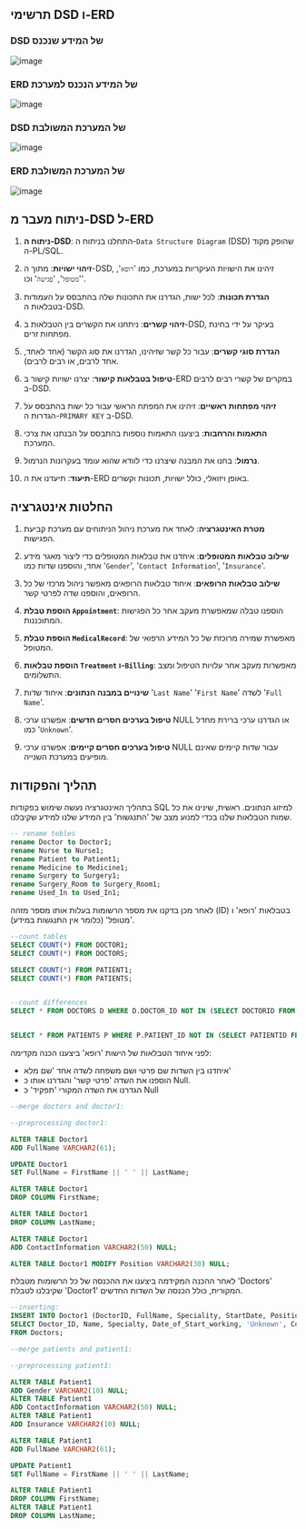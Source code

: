## תרשימי DSD ו-ERD

### DSD של המידע שנכנס

![image](https://github.com/user-attachments/assets/54da6467-7867-4427-961f-e301381914c4)

### ERD של המידע הנכנס למערכת

![image](https://github.com/user-attachments/assets/e6fe032e-397d-4730-a8b7-f5e01f5d3b9b)

### DSD של המערכת המשולבת

![image](https://github.com/user-attachments/assets/ee1ac701-3dc0-43d1-9e64-5a6e285cfecb)

### ERD של המערכת המשולבת

![image](https://github.com/user-attachments/assets/5086ffeb-dee7-49e6-9d71-22218c6065a0)

## ניתוח מעבר מ-DSD ל-ERD

1. **ניתוח ה-DSD**:
   התחלנו בניתוח ה-`Data Structure Diagram` (DSD) שהופק מקוד ה-PL/SQL.

2. **זיהוי ישויות**:
   מתוך ה-DSD, זיהינו את הישויות העיקריות במערכת, כמו '`רופא`', '`מטופל`', '`פגישה`' וכו'.

3. **הגדרת תכונות**:
   לכל ישות, הגדרנו את התכונות שלה בהתבסס על העמודות בטבלאות ה-DSD.

4. **זיהוי קשרים**:
   ניתחנו את הקשרים בין הטבלאות ב-DSD, בעיקר על ידי בחינת מפתחות זרים.

5. **הגדרת סוגי קשרים**:
   עבור כל קשר שזיהינו, הגדרנו את סוג הקשר (אחד לאחד, אחד לרבים, או רבים לרבים).

6. **טיפול בטבלאות קישור**:
   יצרנו ישויות קישור ב-ERD במקרים של קשרי רבים לרבים ב-DSD.

7. **זיהוי מפתחות ראשיים**:
   זיהינו את המפתח הראשי עבור כל ישות בהתבסס על הגדרות ה-`PRIMARY KEY` ב-DSD.

8. **התאמות והרחבות**:
   ביצענו התאמות נוספות בהתבסס על הבנתנו את צרכי המערכת.

9. **נרמול**:
   בחנו את המבנה שיצרנו כדי לוודא שהוא עומד בעקרונות הנרמול.

10. **תיעוד**:
    תיעדנו את ה-ERD באופן ויזואלי, כולל ישויות, תכונות וקשרים.

## החלטות אינטגרציה

1. **מטרת האינטגרציה**:
   לאחד את מערכת ניהול הניתוחים עם מערכת קביעת הפגישות.

2. **שילוב טבלאות המטופלים**:
   איחדנו את טבלאות המטופלים כדי ליצור מאגר מידע אחד, והוספנו שדות כמו '`Gender`', '`Contact Information`', '`Insurance`'.

3. **שילוב טבלאות הרופאים**:
   איחוד טבלאות הרופאים מאפשר ניהול מרכזי של כל הרופאים, והוספנו שדה לפרטי קשר.

5. **הוספת טבלת `Appointment`**:
   הוספנו טבלה שמאפשרת מעקב אחר כל הפגישות המתוכננות.

6. **הוספת טבלת `MedicalRecord`**:
   מאפשרת שמירה מרוכזת של כל המידע הרפואי של המטופל.

7. **הוספת טבלאות `Treatment` ו-`Billing`**:
   מאפשרות מעקב אחר עלויות הטיפול ומצב התשלומים.

8. **שינויים במבנה הנתונים**:
   איחוד שדות '`Last Name`' '`First Name`' לשדה '`Full Name`'.

9. **טיפול בערכים חסרים חדשים**:
   אפשרנו ערכי NULL או הגדרנו ערכי ברירת מחדל כמו '`Unknown`'.

10. **טיפול בערכים חסרים קיימים**:
   אפשרנו ערכי NULL עבור שדות קיימים שאינם מופיעים במערכת השנייה.

## תהליך והפקודות

בתהליך האינטגרציה נעשה שימוש בפקודות SQL למיזוג הנתונים.
ראשית, שינינו את כל שמות הטבלאות שלנו בכדי למנוע מצב של 'התנגשות' בין המידע שלנו למידע שקיבלנו.

```sql
-- rename tebles
rename Doctor to Doctor1;
rename Nurse to Nurse1;
rename Patient to Patient1;
rename Medicine to Medicine1;
rename Surgery to Surgery1;
rename Surgery_Room to Surgery_Room1;
rename Used_In to Used_In1;
```

לאחר מכן בדקנו את מספר הרשומות בעלות אותו מספר מזהה (ID) בטבלאות 'רופא' ו 'מטופל' (כלומר אין התנגשות במידע).
```sql
--count tables
SELECT COUNT(*) FROM DOCTOR1;
SELECT COUNT(*) FROM DOCTORS;

SELECT COUNT(*) FROM PATIENT1;
SELECT COUNT(*) FROM PATIENTS;


--count differences
SELECT * FROM DOCTORS D WHERE D.DOCTOR_ID NOT IN (SELECT DOCTORID FROM DOCTOR1); --ALL THE DOCTORS (400) ARE DIFFERENT


SELECT * FROM PATIENTS P WHERE P.PATIENT_ID NOT IN (SELECT PATIENTID FROM PATIENT1);--ALL THE PATIENTS (400) ARE DIFFERENT
```


לפני איחוד הטבלאות של הישות 'רופא' ביצענו הכנה מקדימה: 
- איחדנו בין השדות שם פרטי ושם משפחה לשדה אחד 'שם מלא'
- הוספנו את השדה 'פרטי קשר' והגדרנו אותו כ Null.
- הגדרנו את השדה המקורי 'תפקיד' כ Null
  

```sql
--merge doctors and doctor1:

--preprocessing doctor1:

ALTER TABLE Doctor1
ADD FullName VARCHAR2(61);

UPDATE Doctor1
SET FullName = FirstName || ' ' || LastName;

ALTER TABLE Doctor1
DROP COLUMN FirstName;

ALTER TABLE Doctor1
DROP COLUMN LastName;

ALTER TABLE Doctor1
ADD ContactInformation VARCHAR2(50) NULL;

ALTER TABLE Doctor1 MODIFY Position VARCHAR2(30) NULL;
```

לאחר ההכנה המקידמה ביצענו את ההכנסה של כל הרשומות מטבלת 'Doctors' שקיבלנו לטבלת 'Doctor1' המקורית, כולל הכנסה של השדות החדשים.
```sql
--inserting:
INSERT INTO Doctor1 (DoctorID, FullName, Speciality, StartDate, Position, ContactInformation)
SELECT Doctor_ID, Name, Specialty, Date_of_Start_working, 'Unknown', Contact_Information
FROM Doctors;
```



```sql
--merge patients and patient1:

--preprocessing patient1:

ALTER TABLE Patient1
ADD Gender VARCHAR2(10) NULL;
ALTER TABLE Patient1
ADD ContactInformation VARCHAR2(50) NULL;
ALTER TABLE Patient1
ADD Insurance VARCHAR2(10) NULL;

ALTER TABLE Patient1
ADD FullName VARCHAR2(61);

UPDATE Patient1
SET FullName = FirstName || ' ' || LastName;

ALTER TABLE Patient1
DROP COLUMN FirstName;
ALTER TABLE Patient1
DROP COLUMN LastName;
```

